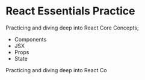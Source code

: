 # React Essentials Practice

Practicing and diving deep into React Core Concepts; 
- Components
- JSX
- Props
- State

Practicing and diving deep into React Co